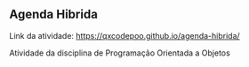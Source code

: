 ## Agenda Hibrida

Link da atividade: https://qxcodepoo.github.io/agenda-hibrida/

Atividade da disciplina de Programação Orientada a Objetos
